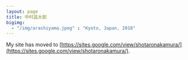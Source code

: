 ```yaml
---
layout: page
title: 中村昌太郎
bigimg:
  - "/img/arashiyama.jpeg" : "Kyoto, Japan, 2018"
---
```


My site has moved to [https://sites.google.com/view/shotaronakamura/](https://sites.google.com/view/shotaronakamura/).

